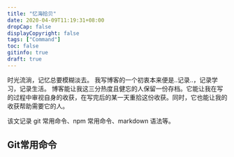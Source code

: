 ```yaml
---
title: "忆海拾贝"
date: 2020-04-09T11:19:31+08:00
dropCap: false
displayCopyright: false
tags: ["Command"]
toc: false
gitinfo: true
draft: true
---
```


时光流淌，记忆总要模糊淡去。
我写博客的一个初衷本来便是..记录..，记录学习，记录生活。
博客能让我这三分热度且健忘的人保留一份存档。它能让我在写的过程中审视自身的收获，在写完后的某一天重拾这份收获。同时，它也能让我的收获帮助需要它的人。

该文记录 git 常用命令、npm 常用命令、markdown 语法等。

## Git常用命令